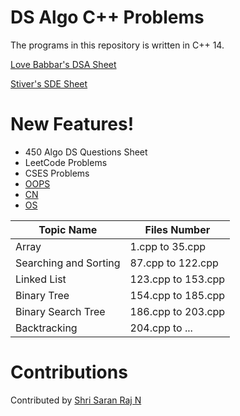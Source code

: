 # DS Algo C++ Problems

The programs in this repository is written in C++ 14.

[Love Babbar's DSA Sheet](https://450-dsa-tracker.netlify.app/)

[Stiver's SDE Sheet](https://docs.google.com/document/d/1SM92efk8oDl8nyVw8NHPnbGexTS9W-1gmTEYfEurLWQ/edit)

# New Features!
  - 450 Algo DS Questions Sheet
  - LeetCode Problems
  - CSES Problems
  - [OOPS](https://whimsical.com/object-oriented-programming-cheatsheet-by-love-babbar-YbSgLatbWQ4R5paV7EgqFw)
  - [CN](https://whimsical.com/networking-cheatsheet-by-love-babbar-FcLExFDezehhfsbDPfZDBv)
  - [OS](https://whimsical.com/operating-system-cheatsheet-by-love-babbar-S9tuWBCSQfzoBRF5EDNinQ)
  
  
| Topic Name | Files Number |
| ------ | ------ |
| Array | 1.cpp to 35.cpp |
| Searching and Sorting | 87.cpp to 122.cpp |
| Linked List | 123.cpp to 153.cpp |
| Binary Tree | 154.cpp to 185.cpp |
| Binary Search Tree | 186.cpp to 203.cpp |
| Backtracking | 204.cpp to ... |

# Contributions
Contributed by [Shri Saran Raj N](#)
